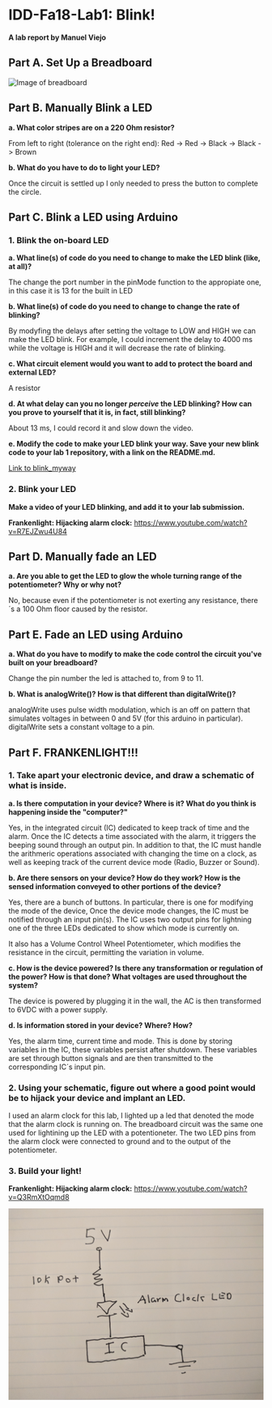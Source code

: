 # IDD-Fa18-Lab1: Blink!

**A lab report by Manuel Viejo**

## Part A. Set Up a Breadboard

![Image of breadboard](https://github.com/mviejo33/IDD-Fa18-Lab1/blob/master/IMG_20180903_195714.jpg)


## Part B. Manually Blink a LED

**a. What color stripes are on a 220 Ohm resistor?**

From left to right (tolerance on the right end): Red -> Red -> Black -> Black -> Brown

**b. What do you have to do to light your LED?**

Once the circuit is settled up I only needed to press the button to complete the circle.

## Part C. Blink a LED using Arduino

### 1. Blink the on-board LED

**a. What line(s) of code do you need to change to make the LED blink (like, at all)?**

The change the port number in the pinMode function to the appropiate one, in this case it is 13 for the built in LED

**b. What line(s) of code do you need to change to change the rate of blinking?**

By modyfing the delays after setting the voltage to LOW and HIGH we can make the LED blink. For example, I could increment the delay to 4000 ms while the voltage is HIGH and it will decrease the rate of blinking.

**c. What circuit element would you want to add to protect the board and external LED?**

A resistor
 
**d. At what delay can you no longer *perceive* the LED blinking? How can you prove to yourself that it is, in fact, still blinking?**

About 13 ms, I could record it and slow down the video.

**e. Modify the code to make your LED blink your way. Save your new blink code to your lab 1 repository, with a link on the README.md.**

[Link to blink_myway](//github.com/mviejo33/IDD-Fa18-Lab1/blob/master/blink_myway.ino)

### 2. Blink your LED

**Make a video of your LED blinking, and add it to your lab submission.**

**Frankenlight: Hijacking alarm clock:** https://www.youtube.com/watch?v=R7EJZwu4U84



## Part D. Manually fade an LED

**a. Are you able to get the LED to glow the whole turning range of the potentiometer? Why or why not?**

No, because even if the potentiometer is not exerting any resistance, there´s a 100 Ohm floor caused by the resistor.

## Part E. Fade an LED using Arduino

**a. What do you have to modify to make the code control the circuit you've built on your breadboard?**

Change the pin number the led is attached to, from 9 to 11.

**b. What is analogWrite()? How is that different than digitalWrite()?**

analogWrite uses pulse width modulation, which is an off on pattern that simulates voltages in between 0 and 5V (for this arduino in particular). digitalWrite sets a constant voltage to a pin.

## Part F. FRANKENLIGHT!!!

### 1. Take apart your electronic device, and draw a schematic of what is inside. 

**a. Is there computation in your device? Where is it? What do you think is happening inside the "computer?"**

Yes, in the integrated circuit (IC) dedicated to keep track of time and the alarm. Once the IC detects a time associated with the alarm, it triggers the beeping sound through an output pin. In addition to that, the IC must handle the arithmeric operations associated with changing the time on a clock, as well as keeping track of the current device mode (Radio, Buzzer or Sound).
 
**b. Are there sensors on your device? How do they work? How is the sensed information conveyed to other portions of the device?**

Yes, there are a bunch of buttons. In particular, there is one for modifying the mode of the device, Once the device mode changes, the IC must be notified through an input pin(s). The IC uses two output pins for lightning one of the three LEDs dedicated to show which mode is currently on.

It also has a Volume Control Wheel Potentiometer, which modifies the resistance in the circuit, permitting the variation in volume.
 
**c. How is the device powered? Is there any transformation or regulation of the power? How is that done? What voltages are used throughout the system?**

The device is powered by plugging it in the wall, the AC is then transformed to 6VDC with a power supply.


**d. Is information stored in your device? Where? How?**

Yes, the alarm time, current time and mode. This is done by storing variables in the IC, these variables persist after shutdown. These variables are set through button signals and are then transmitted to the corresponding IC´s input pin.

### 2. Using your schematic, figure out where a good point would be to hijack your device and implant an LED.

I used an alarm clock for this lab, I lighted up a led that denoted the mode that the alarm clock is running on. The breadboard circuit was the same one used for lightining up the LED with a potentioneter. The two LED pins from the alarm clock were connected to ground and to the output of the potentiometer.

### 3. Build your light!

**Frankenlight: Hijacking alarm clock:** https://www.youtube.com/watch?v=Q3RmXtOqmd8


![Image of schematic](https://github.com/mviejo33/IDD-Fa18-Lab1/blob/master/IMG_20180903_212643.jpg)
